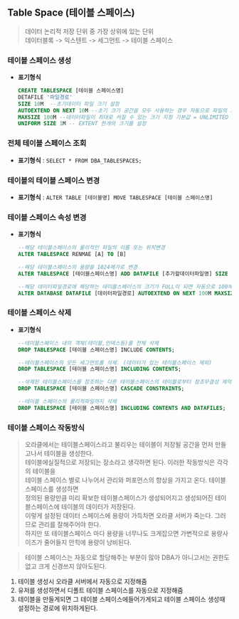 ## Table Space (테이블 스페이스)
>데이터 논리적 저장 단위 중 가장 상위에 있는 단위<br> 데이터블록 -> 익스텐트 -> 세그먼트 -> 테이블 스페이스

### 테이블 스페이스 생성
- **표기형식**
    ```SQL
    CREATE TABLESPACE [테이블 스페이스명]
    DETAFILE '파일경로' 
    SIZE 10M  --초기데이터 파일 크기 설정
    AUTOEXTEND ON NEXT 10M --초기 크기 공간을 모두 사용하는 경우 자동으로 파일의 크기가 커지는 기능
    MAXSIZE 100M --데이터파일이 최대로 커질 수 있는 크기 지정 기본값 = UNLIMITED
    UNIFORM SIZE 1M -- EXTENT 한개의 크기를 설정
    ```

### 전체 테이블 스페이스 조회
- **표기형식** : ``` SELECT * FROM DBA_TABLESPACES; ```

### 테이블의 테이블 스페이스 변경
- **표기형식** : ``` ALTER TABLE [테이블명] MOVE TABLESPACE [테이블 스페이스명] ```

### 테이블 스페이스 속성 변경
- **표기형식** 
    ```SQL
    --해당 테이블스페이스의 물리적인 파일의 이름 또는 위치변경
    ALTER TABLESPACE RENMAE [A] TO [B]

    --해당 테이블스페이스의 용량을 1024메가로 변경
    ALTER TABLESPACE [테이블스페이스명] ADD DATAFILE [추가할데이터파일명] SIZE 1024M;

    --해당 데이터파일경로에 해당하는 테이블스페이스의 크기가 FULL이 되면 자동으로 100메가씩 증가
    ALTER DATABASE DATAFILE [데이터파일경로] AUTOEXTEND ON NEXT 100M MAXSIZE UNLIMITED;
    ```
### 테이블 스페이스 삭제
- **표기형식** 
    ```SQL
    --테이블스페이스 내의 객체(테이블,인덱스등)를 전체 삭제
    DROP TABLESPACE [테이블 스페이스명] INCLUDE CONTENTS;

    --테이블스페이스의 모든 세그먼트를 삭제. (데이터가 있는 테이블스페이스 제외)
    DROP TABLESPACE [테이블 스페이스명] INCLUDING CONTENTS;

    --삭제된 테이블스페이스를 참조하는 다른 테이블스페이스의 테이블로부터 참조무결성 제약조건을 삭제
    DROP TABLESPACE [테이블 스페이스명] CASCADE CONSTRAINTS;

    --테이블 스페이스의 물리적파일까지 삭제
    DROP TABLESPACE [테이블 스페이스명] INCLUDING CONTENTS AND DATAFILES;
    ```

### 테이블 스페이스 작동방식
>오라클에서는 테이블스페이스라고 불리우는 테이블이 저장될 공간을 먼저 만들고나서 테이블을 생성한다.<BR>테이블에실질적으로 저장되는 장소라고 생각하면 된다. 이러한 작동방식은 각각의 테이블을 <BR>테이블 스페이스 별로 나누어서 관리와 퍼포먼스의 향상을 가지고 온다. 테이블스페이스를 생성하면<BR>정의된 용량만큼 미리 확보한 테이블스페이스가 생성되어지고 생성되어진 테이블스페이스에 테이블의 데이터가 저장된다.<BR>이렇게 설정된 데이터 스페이스에 용량이 가득차면 오라클 서버가 죽는다. 그러므로 관리를 잘해주어야 한다.<BR> 하지만 또 테이블스페이스 마다 용량을 너무나도 크게잡으면 가변적으로 용량사이즈가 줄어들지 안힉에 용량이 낭비된다.

>테이블 스페이스는 자동으로 할당해주는 부분이 많아 DBA가 아니고서는 권한도 없고 크게 신경쓰지 않아도된다.
1. 테이블 생성시 오라클 서버에서 자동으로 지정해줌
2. 유저를 생성하면서 디폴트 테이블 스페이스를 자동으로 지정해줌
3. 테이블을 만들게되면 그 테이블 스페이스에들어가게되고 테이블 스페이스 생성때 설정하는 경로에 위치하게된다.
